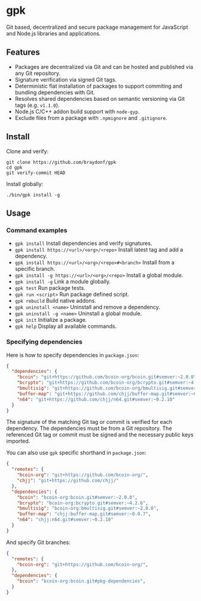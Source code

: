 # gpk

Git based, decentralized and secure package management for JavaScript and
Node.js libraries and applications.

## Features

- Packages are decentralized via Git and can be hosted and published
  via any Git repository.
- Signature verification via signed Git tags.
- Deterministic flat installation of packages to support commiting
  and bundling dependencies with Git.
- Resolves shared dependencies based on semantic versioning via Git
  tags (e.g. `v1.1.0`).
- Node.js C/C++ addon build support with `node-gyp`.
- Exclude files from a package with `.npmignore` and `.gitignore`.

## Install

Clone and verify:
```
git clone https://github.com/braydonf/gpk
cd gpk
git verify-commit HEAD
```

Install globally:
```
./bin/gpk install -g
```

## Usage

### Command examples

- `gpk install` Install dependencies and verify signatures.
- `gpk install https://<url>/<org>/<repo>` Install latest tag and add a dependency.
- `gpk install https://<url>/<org>/<repo>#<branch>` Install from a specific branch.
- `gpk install -g https://<url>/<org>/<repo>` Install a global module.
- `gpk install -g` Link a module globally.
- `gpk test` Run package tests.
- `gpk run <script>` Run package defined script.
- `gpk rebuild` Build native addons.
- `gpk uninstall <name>` Uninstall and remove a dependency.
- `gpk uninstall -g <name>` Uninstall a global module.
- `gpk init` Initialize a package.
- `gpk help` Display all available commands.

### Specifying dependencies

Here is how to specify dependencies in `package.json`:

```json
{
  "dependencies": {
    "bcoin": "git+https://github.com/bcoin-org/bcoin.git#semver:~2.0.0",
    "bcrypto": "git+https://github.com/bcoin-org/bcrypto.git#semver:~4.2.6",
    "bmultisig": "git+https://github.com/bcoin-org/bmultisig.git#semver:~2.0.0",
    "buffer-map": "git+https://github.com/chjj/buffer-map.git#semver:~0.0.7",
    "n64": "git+https://github.com/chjj/n64.git#semver:~0.2.10"
  }
}
```
The signature of the matching Git tag or commit is verified for each
dependency. The dependencies must be from a Git repository. The referenced
Git tag or commit must be signed and the necessary public keys imported.

You can also use `gpk` specific shorthand in `package.json`:

```json
{
  "remotes": {
    "bcoin-org": "git+https://github.com/bcoin-org/",
    "chjj": "git+https://github.com/chjj/"
  },
  "dependencies": {
    "bcoin": "bcoin-org:bcoin.git#semver:~2.0.0",
    "bcrypto": "bcoin-org:bcrypto.git#semver:~4.2.6",
    "bmultisig": "bcoin-org:bmultisig.git#semver:~2.0.0",
    "buffer-map": "chjj:buffer-map.git#semver:~0.0.7",
    "n64": "chjj:n64.git#semver:~0.2.10"
  }
}
```

And specify Git branches:

```json
{
  "remotes": {
    "bcoin-org": "git+https://github.com/bcoin-org/",
  },
  "dependencies": {
    "bcoin": "bcoin-org:bcoin.git#pkg-dependencies",
  }
}
```
